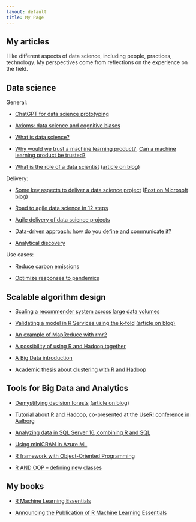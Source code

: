 ```yaml
---
layout: default
title: My Page
---
```


## My articles

I like different aspects of data science, including people, practices, technology. My perspectives come from reflections on the experience on the field.


## Data science



General:

- [ChatGPT for data science prototyping](../articles/dsdelivery/gpt3)

- [Axioms: data science and cognitive biases](../articles/dsgeneral/axioms)

- [What is data science?](../articles/dsgeneral/dsgeneral)

- [Why would we trust a machine learning product?](../articles/dsgeneral/mltrust), [Can a machine learning product be trusted?](https://blogs.msdn.microsoft.com/data_insights_global_practice/2018/11/13/can-a-machine-learning-product-be-trusted/) 

- [What is the role of a data scientist](https://blogs.msdn.microsoft.com/data_insights_global_practice/2017/02/23/what-is-the-role-of-a-data-scientist/) [(article on blog)](../articles/dsgeneral/dsrole)


Delivery:

- [Some key aspects to deliver a data science project](../articles/dsdelivery/dsdelivery) ([Post on Microsoft blog](https://blogs.msdn.microsoft.com/data_insights_global_practice/2018/09/04/1055/))

- [Road to agile data science in 12 steps](../articles/dsdelivery/agile-data-science.pdf)

- [Agile delivery of data science projects](../articles/dsdelivery/dsscrum)

- [Data-driven approach: how do you define and communicate it?](../articles/dsdelivery/dsapproaches)

- [Analytical discovery](../articles/dsdelivery/dsus_analytical_discovery)


Use cases:

- [Reduce carbon emissions](../articles/usecases/co2emissions)

- [Optimize responses to pandemics](../articles/usecases/pandemics)



## Scalable algorithm design

- [Scaling a recommender system across large data volumes](https://blogs.msdn.microsoft.com/data_insights_global_practice/2016/08/08/scaling-a-recommender-system-across-large-data-volumes/)

- [Validating a model in R Services using the k-fold](https://blogs.msdn.microsoft.com/data_insights_global_practice/2016/07/08/validating-a-model-in-r-services-using-the-k-fold-4/) [(article on blog)](../articles/techniques/kfold)

- [An example of MapReduce with rmr2](http://www.r-bloggers.com/an-example-of-mapreduce-with-rmr2/)

- [A possibility of using R and Hadoop together](http://www.r-bloggers.com/a-possibility-for-use-r-and-hadoop-together/)

- [A Big Data introduction](http://www.r-bloggers.com/a-big-data-introduction/)

- [Academic thesis about clustering with R and Hadoop](https://www.politesi.polimi.it/bitstream/10589/77983/1/tesi.pdf)



## Tools for Big Data and Analytics

- [Demystifying decision forests](https://blogs.msdn.microsoft.com/data_insights_global_practice/2017/08/11/demystifying-decision-forests/) [(article on blog)](../articles/techniques/forest/forest)

- [Tutorial about R and Hadoop](https://github.com/micheleusuelli/RHadoop-tutorial), co-presented at the [UseR! conference in Aalborg](https://user2015.math.aau.dk/index.html)

- [Analyzing data in SQL Server 16, combining R and SQL](https://blogs.msdn.microsoft.com/data_insights_global_practice/2016/08/01/analysing-data-in-sql-server-16-combining-r-and-sql/)

- [Using miniCRAN in Azure ML](http://www.r-bloggers.com/using-minicran-in-azure-ml/)

- [R framework with Object-Oriented Programming](http://www.r-bloggers.com/r-framework-with-object-oriented-programming/)

- [R AND OOP – defining new classes](http://www.r-bloggers.com/r-and-oop-defining-new-classes/)



## My books

- [R Machine Learning Essentials](http://www.r-bloggers.com/r-machine-learning-essentials/)

- [Announcing the Publication of R Machine Learning Essentials](http://www.r-bloggers.com/announcing-the-publication-of-r-machine-learning-essentials/)

